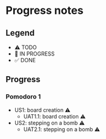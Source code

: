 # Progress notes

## Legend

- ⚠ TODO
- 🚧 IN PROGRESS
- ✅ DONE

## Progress

### Pomodoro 1

- US1: board creation ⚠
  - UAT1.1: board creation ⚠
- US2: stepping on a bomb ⚠
  - UAT2.1: stepping on a bomb ⚠
